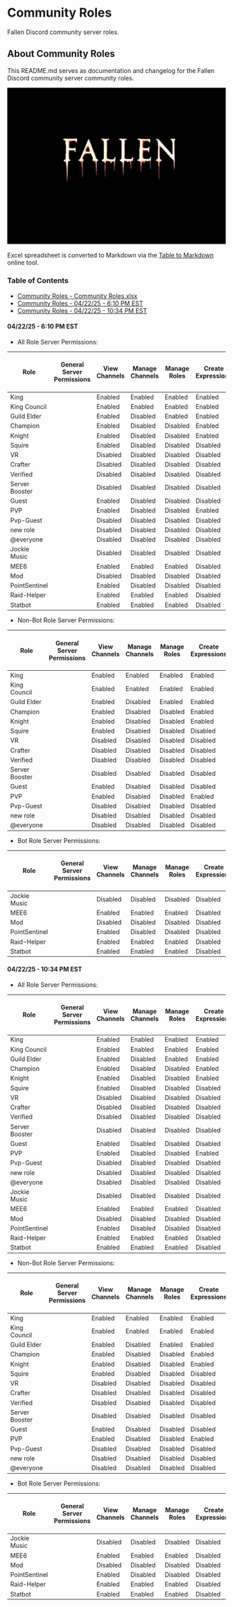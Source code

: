 # Community Roles
Fallen Discord community server roles.

## About Community Roles
This README.md serves as documentation and changelog for the Fallen Discord community server community roles.

![alttext](/Images/Fallen%20-%20Server%20Icon%20-%20545x390.png)

Excel spreadsheet is converted to Markdown via the [Table to Markdown](https://tabletomarkdown.com/) online tool.

### Table of Contents
* [Community Roles - Community Roles.xlsx](/Community%20Roles/Community%20Roles.xlsx)
* [Community Roles - 04/22/25 - 6:10 PM EST](#042225---610-pm-est)
* [Community Roles - 04/22/25 - 10:34 PM EST](#042225---1034-pm-est)

#### 04/22/25 - 6:10 PM EST
* All Role Server Permissions:

| Role           | General Server Permissions | View Channels | Manage Channels | Manage Roles | Create Expressions | Manage Expressions | View Audit Log | Manage Webhooks | Manage Server | Membership Permissions | Create Invite | Change Nickname | Manage Nicknames | Kick, Approve, and Reject Members | Ban Members | Timeout Members | Text Channel Permissions | Send Messages | Send Messages in Threads | Create Public Threads | Create Private Threads | Embed Links | Attach Files | Add Reactions | Use External Emoji | Use External Stickers | Mention @everyone, @here, and All Roles | Manage Messages | Manage Threads | Read Message History | Send Text-to-Speech Messages | Send Voice Messages | Create Polls | Voice Channel Permissions | Connect  | Speak    | Video    | Use Soundboard | Use External Sounds | Use Voice Activity | Priority Speaker | Mute Members | Deafen Members | Move Members | Set Voice Channel Status | Apps Permissions | Use Application Commands | Use Activities | Use External Apps | Events Permissions | Create Events | Manage Events | Advanced Permissions | Administrator |
| -------------- | -------------------------- | ------------- | --------------- | ------------ | ------------------ | ------------------ | -------------- | --------------- | ------------- | ---------------------- | ------------- | --------------- | ---------------- | --------------------------------- | ----------- | --------------- | ------------------------ | ------------- | ------------------------ | --------------------- | ---------------------- | ----------- | ------------ | ------------- | ------------------ | --------------------- | --------------------------------------- | --------------- | -------------- | -------------------- | ---------------------------- | ------------------- | ------------ | ------------------------- | -------- | -------- | -------- | -------------- | ------------------- | ------------------ | ---------------- | ------------ | -------------- | ------------ | ------------------------ | ---------------- | ------------------------ | -------------- | ----------------- | ------------------ | ------------- | ------------- | -------------------- | ------------- |
| King           |                            | Enabled       | Enabled         | Enabled      | Enabled            | Enabled            | Enabled        | Enabled         | Enabled       |                        | Enabled       | Enabled         | Enabled          | Enabled                           | Enabled     | Enabled         |                          | Enabled       | Enabled                  | Enabled               | Enabled                | Enabled     | Enabled      | Enabled       | Enabled            | Enabled               | Enabled                                 | Enabled         | Enabled        | Enabled              | Enabled                      | Enabled             | Enabled      |                           | Enabled  | Enabled  | Enabled  | Enabled        | Enabled             | Enabled            | Enabled          | Enabled      | Enabled        | Enabled      | Enabled                  |                  | Enabled                  | Enabled        | Enabled           |                    | Enabled       | Enabled       |                      | Enabled       |
| King Council   |                            | Enabled       | Enabled         | Enabled      | Enabled            | Enabled            | Disabled       | Enabled         | Enabled       |                        | Enabled       | Enabled         | Enabled          | Enabled                           | Enabled     | Enabled         |                          | Enabled       | Enabled                  | Enabled               | Enabled                | Enabled     | Enabled      | Enabled       | Enabled            | Enabled               | Enabled                                 | Enabled         | Enabled        | Enabled              | Enabled                      | Enabled             | Enabled      |                           | Enabled  | Enabled  | Enabled  | Enabled        | Enabled             | Enabled            | Enabled          | Enabled      | Enabled        | Enabled      | Enabled                  |                  | Enabled                  | Enabled        | Enabled           |                    | Enabled       | Enabled       |                      | Disabled      |
| Guild Elder    |                            | Enabled       | Disabled        | Enabled      | Enabled            | Disabled           | Disabled       | Disabled        | Disabled      |                        | Enabled       | Enabled         | Enabled          | Disabled                          | Disabled    | Enabled         |                          | Enabled       | Enabled                  | Enabled               | Enabled                | Enabled     | Enabled      | Enabled       | Enabled            | Enabled               | Enabled                                 | Disabled        | Disabled       | Enabled              | Enabled                      | Enabled             | Enabled      |                           | Enabled  | Enabled  | Enabled  | Enabled        | Enabled             | Enabled            | Enabled          | Enabled      | Enabled        | Enabled      | Enabled                  |                  | Enabled                  | Enabled        | Enabled           |                    | Enabled       | Enabled       |                      | Disabled      |
| Champion       |                            | Enabled       | Disabled        | Disabled     | Enabled            | Disabled           | Disabled       | Disabled        | Disabled      |                        | Enabled       | Enabled         | Disabled         | Disabled                          | Disabled    | Disabled        |                          | Enabled       | Enabled                  | Enabled               | Enabled                | Enabled     | Enabled      | Enabled       | Enabled            | Enabled               | Enabled                                 | Disabled        | Disabled       | Enabled              | Enabled                      | Enabled             | Disabled     |                           | Enabled  | Enabled  | Enabled  | Enabled        | Enabled             | Enabled            | Disabled         | Disabled     | Disabled       | Disabled     | Disabled                 |                  | Enabled                  | Enabled        | Enabled           |                    | Enabled       | Disabled      |                      | Disabled      |
| Knight         |                            | Enabled       | Disabled        | Disabled     | Enabled            | Disabled           | Disabled       | Disabled        | Disabled      |                        | Enabled       | Enabled         | Disabled         | Disabled                          | Disabled    | Disabled        |                          | Enabled       | Enabled                  | Enabled               | Enabled                | Enabled     | Enabled      | Enabled       | Enabled            | Enabled               | Enabled                                 | Disabled        | Disabled       | Enabled              | Enabled                      | Enabled             | Disabled     |                           | Enabled  | Enabled  | Enabled  | Enabled        | Enabled             | Enabled            | Disabled         | Disabled     | Disabled       | Disabled     | Disabled                 |                  | Enabled                  | Enabled        | Enabled           |                    | Enabled       | Disabled      |                      | Disabled      |
| Squire         |                            | Enabled       | Disabled        | Disabled     | Disabled           | Disabled           | Disabled       | Disabled        | Disabled      |                        | Disabled      | Enabled         | Disabled         | Disabled                          | Disabled    | Disabled        |                          | Enabled       | Enabled                  | Disabled              | Disabled               | Disabled    | Disabled     | Disabled      | Disabled           | Disabled              | Enabled                                 | Disabled        | Disabled       | Enabled              | Enabled                      | Enabled             | Disabled     |                           | Enabled  | Enabled  | Enabled  | Disabled       | Disabled            | Enabled            | Disabled         | Disabled     | Disabled       | Disabled     | Disabled                 |                  | Disabled                 | Disabled       | Disabled          |                    | Disabled      | Disabled      |                      | Disabled      |
| VR             |                            | Disabled      | Disabled        | Disabled     | Disabled           | Disabled           | Disabled       | Disabled        | Disabled      |                        | Disabled      | Disabled        | Disabled         | Disabled                          | Disabled    | Disabled        |                          | Disabled      | Disabled                 | Disabled              | Disabled               | Disabled    | Disabled     | Disabled      | Disabled           | Disabled              | Disabled                                | Disabled        | Disabled       | Disabled             | Disabled                     | Disabled            | Disabled     |                           | Disabled | Disabled | Disabled | Disabled       | Disabled            | Enabled            | Disabled         | Disabled     | Disabled       | Disabled     | Disabled                 |                  | Disabled                 | Disabled       | Disabled          |                    | Disabled      | Disabled      |                      | Disabled      |
| Crafter        |                            | Disabled      | Disabled        | Disabled     | Disabled           | Disabled           | Disabled       | Disabled        | Disabled      |                        | Disabled      | Disabled        | Disabled         | Disabled                          | Disabled    | Disabled        |                          | Disabled      | Disabled                 | Disabled              | Disabled               | Disabled    | Disabled     | Disabled      | Disabled           | Disabled              | Disabled                                | Disabled        | Disabled       | Disabled             | Disabled                     | Disabled            | Disabled     |                           | Disabled | Disabled | Disabled | Disabled       | Disabled            | Disabled           | Disabled         | Disabled     | Disabled       | Disabled     | Disabled                 |                  | Disabled                 | Disabled       | Disabled          |                    | Disabled      | Disabled      |                      | Disabled      |
| Verified       |                            | Disabled      | Disabled        | Disabled     | Disabled           | Disabled           | Disabled       | Disabled        | Disabled      |                        | Disabled      | Disabled        | Disabled         | Disabled                          | Disabled    | Disabled        |                          | Disabled      | Disabled                 | Disabled              | Disabled               | Disabled    | Disabled     | Disabled      | Disabled           | Disabled              | Disabled                                | Disabled        | Disabled       | Disabled             | Disabled                     | Disabled            | Disabled     |                           | Disabled | Disabled | Disabled | Disabled       | Disabled            | Disabled           | Disabled         | Disabled     | Disabled       | Disabled     | Disabled                 |                  | Disabled                 | Disabled       | Disabled          |                    | Disabled      | Disabled      |                      | Disabled      |
| Server Booster |                            | Disabled      | Disabled        | Disabled     | Disabled           | Disabled           | Disabled       | Disabled        | Disabled      |                        | Disabled      | Disabled        | Disabled         | Disabled                          | Disabled    | Disabled        |                          | Disabled      | Disabled                 | Disabled              | Disabled               | Disabled    | Disabled     | Disabled      | Disabled           | Disabled              | Disabled                                | Disabled        | Disabled       | Disabled             | Disabled                     | Disabled            | Disabled     |                           | Disabled | Disabled | Disabled | Disabled       | Disabled            | Disabled           | Disabled         | Disabled     | Disabled       | Disabled     | Disabled                 |                  | Disabled                 | Disabled       | Disabled          |                    | Disabled      | Disabled      |                      | Disabled      |
| Guest          |                            | Enabled       | Disabled        | Disabled     | Disabled           | Disabled           | Disabled       | Disabled        | Disabled      |                        | Disabled      | Enabled         | Disabled         | Disabled                          | Disabled    | Disabled        |                          | Enabled       | Enabled                  | Disabled              | Disabled               | Disabled    | Disabled     | Disabled      | Disabled           | Disabled              | Enabled                                 | Disabled        | Disabled       | Enabled              | Enabled                      | Enabled             | Disabled     |                           | Enabled  | Enabled  | Enabled  | Disabled       | Disabled            | Enabled            | Disabled         | Disabled     | Disabled       | Disabled     | Disabled                 |                  | Disabled                 | Disabled       | Disabled          |                    | Disabled      | Disabled      |                      | Disabled      |
| PVP            |                            | Enabled       | Disabled        | Disabled     | Enabled            | Disabled           | Disabled       | Disabled        | Disabled      |                        | Enabled       | Enabled         | Disabled         | Disabled                          | Disabled    | Disabled        |                          | Enabled       | Enabled                  | Enabled               | Enabled                | Enabled     | Enabled      | Enabled       | Disabled           | Disabled              | Disabled                                | Disabled        | Disabled       | Disabled             | Disabled                     | Disabled            | Disabled     |                           | Disabled | Enabled  | Enabled  | Disabled       | Disabled            | Enabled            | Disabled         | Disabled     | Disabled       | Disabled     | Disabled                 |                  | Disabled                 | Disabled       | Disabled          |                    | Disabled      | Disabled      |                      | Disabled      |
| Pvp-Guest      |                            | Disabled      | Disabled        | Disabled     | Disabled           | Disabled           | Disabled       | Disabled        | Disabled      |                        | Disabled      | Disabled        | Disabled         | Disabled                          | Disabled    | Disabled        |                          | Disabled      | Disabled                 | Disabled              | Disabled               | Disabled    | Disabled     | Disabled      | Disabled           | Disabled              | Disabled                                | Disabled        | Disabled       | Disabled             | Disabled                     | Disabled            | Disabled     |                           | Disabled | Disabled | Disabled | Disabled       | Disabled            | Disabled           | Disabled         | Disabled     | Disabled       | Disabled     | Disabled                 |                  | Disabled                 | Disabled       | Disabled          |                    | Disabled      | Disabled      |                      | Disabled      |
| new role       |                            | Disabled      | Disabled        | Disabled     | Disabled           | Disabled           | Disabled       | Disabled        | Disabled      |                        | Disabled      | Disabled        | Disabled         | Disabled                          | Disabled    | Disabled        |                          | Disabled      | Disabled                 | Disabled              | Disabled               | Disabled    | Disabled     | Disabled      | Disabled           | Disabled              | Disabled                                | Disabled        | Disabled       | Disabled             | Disabled                     | Disabled            | Disabled     |                           | Disabled | Disabled | Disabled | Disabled       | Disabled            | Disabled           | Disabled         | Disabled     | Disabled       | Disabled     | Disabled                 |                  | Disabled                 | Disabled       | Disabled          |                    | Disabled      | Disabled      |                      | Disabled      |
| @everyone      |                            | Disabled      | Disabled        | Disabled     | Disabled           | Disabled           | Disabled       | Disabled        | Disabled      |                        | Disabled      | Disabled        | Disabled         | Disabled                          | Disabled    | Disabled        |                          | Disabled      | Disabled                 | Disabled              | Disabled               | Disabled    | Disabled     | Disabled      | Disabled           | Disabled              | Disabled                                | Disabled        | Disabled       | Disabled             | Disabled                     | Disabled            | Disabled     |                           | Disabled | Disabled | Disabled | Disabled       | Disabled            | Disabled           | Disabled         | Disabled     | Disabled       | Disabled     | Disabled                 |                  | Disabled                 | Disabled       | Disabled          |                    | Disabled      | Disabled      |                      | Disabled      |
| Jockie Music   |                            | Disabled      | Disabled        | Disabled     | Disabled           | Disabled           | Disabled       | Disabled        | Disabled      |                        | Disabled      | Disabled        | Disabled         | Disabled                          | Disabled    | Disabled        |                          | Disabled      | Disabled                 | Disabled              | Disabled               | Disabled    | Disabled     | Disabled      | Disabled           | Disabled              | Disabled                                | Disabled        | Disabled       | Disabled             | Disabled                     | Disabled            | Disabled     |                           | Disabled | Disabled | Disabled | Disabled       | Disabled            | Disabled           | Disabled         | Disabled     | Disabled       | Disabled     | Disabled                 |                  | Disabled                 | Disabled       | Disabled          |                    | Disabled      | Disabled      |                      | Enabled       |
| MEE6           |                            | Enabled       | Enabled         | Enabled      | Disabled           | Enabled            | Enabled        | Enabled         | Enabled       |                        | Enabled       | Disabled        | Disabled         | Enabled                           | Enabled     | Disabled        |                          | Enabled       | Enabled                  | Disabled              | Enabled                | Enabled     | Enabled      | Enabled       | Enabled            | Disabled              | Enabled                                 | Enabled         | Enabled        | Enabled              | Disabled                     | Disabled            | Disabled     |                           | Enabled  | Enabled  | Disabled | Disabled       | Disabled            | Enabled            | Disabled         | Enabled      | Enabled        | Enabled      | Disabled                 |                  | Enabled                  | Disabled       | Disabled          |                    | Disabled      | Disabled      |                      | Enabled       |
| Mod            |                            | Disabled      | Disabled        | Disabled     | Disabled           | Disabled           | Disabled       | Disabled        | Disabled      |                        | Disabled      | Disabled        | Disabled         | Disabled                          | Disabled    | Disabled        |                          | Disabled      | Disabled                 | Disabled              | Disabled               | Disabled    | Disabled     | Disabled      | Disabled           | Disabled              | Disabled                                | Disabled        | Disabled       | Disabled             | Disabled                     | Disabled            | Disabled     |                           | Disabled | Disabled | Disabled | Disabled       | Disabled            | Disabled           | Disabled         | Disabled     | Disabled       | Disabled     | Disabled                 |                  | Disabled                 | Disabled       | Disabled          |                    | Disabled      | Disabled      |                      | Enabled       |
| PointSentinel  |                            | Enabled       | Disabled        | Disabled     | Disabled           | Disabled           | Disabled       | Disabled        | Disabled      |                        | Disabled      | Disabled        | Disabled         | Disabled                          | Disabled    | Disabled        |                          | Enabled       | Enabled                  | Enabled               | Enabled                | Enabled     | Enabled      | Disabled      | Disabled           | Disabled              | Disabled                                | Disabled        | Disabled       | Enabled              | Disabled                     | Disabled            | Disabled     |                           | Enabled  | Enabled  | Disabled | Disabled       | Disabled            | Disabled           | Disabled         | Disabled     | Disabled       | Disabled     | Disabled                 |                  | Enabled                  | Disabled       | Disabled          |                    | Disabled      | Disabled      |                      | Disabled      |
| Raid-Helper    |                            | Enabled       | Enabled         | Enabled      | Disabled           | Disabled           | Enabled        | Disabled        | Disabled      |                        | Disabled      | Disabled        | Disabled         | Disabled                          | Disabled    | Disabled        |                          | Enabled       | Enabled                  | Enabled               | Enabled                | Enabled     | Enabled      | Enabled       | Enabled            | Disabled              | Enabled                                 | Enabled         | Enabled        | Enabled              | Disabled                     | Disabled            | Disabled     |                           | Enabled  | Disabled | Disabled | Disabled       | Disabled            | Disabled           | Disabled         | Disabled     | Disabled       | Disabled     | Disabled                 |                  | Enabled                  | Disabled       | Disabled          |                    | Disabled      | Disabled      |                      | Disabled      |
| Statbot        |                            | Enabled       | Enabled         | Enabled      | Disabled           | Disabled           | Disabled       | Disabled        | Disabled      |                        | Disabled      | Disabled        | Disabled         | Disabled                          | Disabled    | Disabled        |                          | Enabled       | Enabled                  | Disabled              | Disabled               | Enabled     | Enabled      | Disabled      | Disabled           | Disabled              | Disabled                                | Disabled        | Disabled       | Enabled              | Disabled                     | Disabled            | Disabled     |                           | Enabled  | Disabled | Disabled | Disabled       | Disabled            | Disabled           | Disabled         | Disabled     | Disabled       | Disabled     | Disabled                 |                  | Disabled                 | Disabled       | Disabled          |                    | Disabled      | Disabled      |                      | Enabled       |

* Non-Bot Role Server Permissions:

| Role           | General Server Permissions | View Channels | Manage Channels | Manage Roles | Create Expressions | Manage Expressions | View Audit Log | Manage Webhooks | Manage Server | Membership Permissions | Create Invite | Change Nickname | Manage Nicknames | Kick, Approve, and Reject Members | Ban Members | Timeout Members | Text Channel Permissions | Send Messages | Send Messages in Threads | Create Public Threads | Create Private Threads | Embed Links | Attach Files | Add Reactions | Use External Emoji | Use External Stickers | Mention @everyone, @here, and All Roles | Manage Messages | Manage Threads | Read Message History | Send Text-to-Speech Messages | Send Voice Messages | Create Polls | Voice Channel Permissions | Connect  | Speak    | Video    | Use Soundboard | Use External Sounds | Use Voice Activity | Priority Speaker | Mute Members | Deafen Members | Move Members | Set Voice Channel Status | Apps Permissions | Use Application Commands | Use Activities | Use External Apps | Events Permissions | Create Events | Manage Events | Advanced Permissions | Administrator |
| -------------- | -------------------------- | ------------- | --------------- | ------------ | ------------------ | ------------------ | -------------- | --------------- | ------------- | ---------------------- | ------------- | --------------- | ---------------- | --------------------------------- | ----------- | --------------- | ------------------------ | ------------- | ------------------------ | --------------------- | ---------------------- | ----------- | ------------ | ------------- | ------------------ | --------------------- | --------------------------------------- | --------------- | -------------- | -------------------- | ---------------------------- | ------------------- | ------------ | ------------------------- | -------- | -------- | -------- | -------------- | ------------------- | ------------------ | ---------------- | ------------ | -------------- | ------------ | ------------------------ | ---------------- | ------------------------ | -------------- | ----------------- | ------------------ | ------------- | ------------- | -------------------- | ------------- |
| King           |                            | Enabled       | Enabled         | Enabled      | Enabled            | Enabled            | Enabled        | Enabled         | Enabled       |                        | Enabled       | Enabled         | Enabled          | Enabled                           | Enabled     | Enabled         |                          | Enabled       | Enabled                  | Enabled               | Enabled                | Enabled     | Enabled      | Enabled       | Enabled            | Enabled               | Enabled                                 | Enabled         | Enabled        | Enabled              | Enabled                      | Enabled             | Enabled      |                           | Enabled  | Enabled  | Enabled  | Enabled        | Enabled             | Enabled            | Enabled          | Enabled      | Enabled        | Enabled      | Enabled                  |                  | Enabled                  | Enabled        | Enabled           |                    | Enabled       | Enabled       |                      | Enabled       |
| King Council   |                            | Enabled       | Enabled         | Enabled      | Enabled            | Enabled            | Disabled       | Enabled         | Enabled       |                        | Enabled       | Enabled         | Enabled          | Enabled                           | Enabled     | Enabled         |                          | Enabled       | Enabled                  | Enabled               | Enabled                | Enabled     | Enabled      | Enabled       | Enabled            | Enabled               | Enabled                                 | Enabled         | Enabled        | Enabled              | Enabled                      | Enabled             | Enabled      |                           | Enabled  | Enabled  | Enabled  | Enabled        | Enabled             | Enabled            | Enabled          | Enabled      | Enabled        | Enabled      | Enabled                  |                  | Enabled                  | Enabled        | Enabled           |                    | Enabled       | Enabled       |                      | Disabled      |
| Guild Elder    |                            | Enabled       | Disabled        | Enabled      | Enabled            | Disabled           | Disabled       | Disabled        | Disabled      |                        | Enabled       | Enabled         | Enabled          | Disabled                          | Disabled    | Enabled         |                          | Enabled       | Enabled                  | Enabled               | Enabled                | Enabled     | Enabled      | Enabled       | Enabled            | Enabled               | Enabled                                 | Disabled        | Disabled       | Enabled              | Enabled                      | Enabled             | Enabled      |                           | Enabled  | Enabled  | Enabled  | Enabled        | Enabled             | Enabled            | Enabled          | Enabled      | Enabled        | Enabled      | Enabled                  |                  | Enabled                  | Enabled        | Enabled           |                    | Enabled       | Enabled       |                      | Disabled      |
| Champion       |                            | Enabled       | Disabled        | Disabled     | Enabled            | Disabled           | Disabled       | Disabled        | Disabled      |                        | Enabled       | Enabled         | Disabled         | Disabled                          | Disabled    | Disabled        |                          | Enabled       | Enabled                  | Enabled               | Enabled                | Enabled     | Enabled      | Enabled       | Enabled            | Enabled               | Enabled                                 | Disabled        | Disabled       | Enabled              | Enabled                      | Enabled             | Disabled     |                           | Enabled  | Enabled  | Enabled  | Enabled        | Enabled             | Enabled            | Disabled         | Disabled     | Disabled       | Disabled     | Disabled                 |                  | Enabled                  | Enabled        | Enabled           |                    | Enabled       | Disabled      |                      | Disabled      |
| Knight         |                            | Enabled       | Disabled        | Disabled     | Enabled            | Disabled           | Disabled       | Disabled        | Disabled      |                        | Enabled       | Enabled         | Disabled         | Disabled                          | Disabled    | Disabled        |                          | Enabled       | Enabled                  | Enabled               | Enabled                | Enabled     | Enabled      | Enabled       | Enabled            | Enabled               | Enabled                                 | Disabled        | Disabled       | Enabled              | Enabled                      | Enabled             | Disabled     |                           | Enabled  | Enabled  | Enabled  | Enabled        | Enabled             | Enabled            | Disabled         | Disabled     | Disabled       | Disabled     | Disabled                 |                  | Enabled                  | Enabled        | Enabled           |                    | Enabled       | Disabled      |                      | Disabled      |
| Squire         |                            | Enabled       | Disabled        | Disabled     | Disabled           | Disabled           | Disabled       | Disabled        | Disabled      |                        | Disabled      | Enabled         | Disabled         | Disabled                          | Disabled    | Disabled        |                          | Enabled       | Enabled                  | Disabled              | Disabled               | Disabled    | Disabled     | Disabled      | Disabled           | Disabled              | Enabled                                 | Disabled        | Disabled       | Enabled              | Enabled                      | Enabled             | Disabled     |                           | Enabled  | Enabled  | Enabled  | Disabled       | Disabled            | Enabled            | Disabled         | Disabled     | Disabled       | Disabled     | Disabled                 |                  | Disabled                 | Disabled       | Disabled          |                    | Disabled      | Disabled      |                      | Disabled      |
| VR             |                            | Disabled      | Disabled        | Disabled     | Disabled           | Disabled           | Disabled       | Disabled        | Disabled      |                        | Disabled      | Disabled        | Disabled         | Disabled                          | Disabled    | Disabled        |                          | Disabled      | Disabled                 | Disabled              | Disabled               | Disabled    | Disabled     | Disabled      | Disabled           | Disabled              | Disabled                                | Disabled        | Disabled       | Disabled             | Disabled                     | Disabled            | Disabled     |                           | Disabled | Disabled | Disabled | Disabled       | Disabled            | Enabled            | Disabled         | Disabled     | Disabled       | Disabled     | Disabled                 |                  | Disabled                 | Disabled       | Disabled          |                    | Disabled      | Disabled      |                      | Disabled      |
| Crafter        |                            | Disabled      | Disabled        | Disabled     | Disabled           | Disabled           | Disabled       | Disabled        | Disabled      |                        | Disabled      | Disabled        | Disabled         | Disabled                          | Disabled    | Disabled        |                          | Disabled      | Disabled                 | Disabled              | Disabled               | Disabled    | Disabled     | Disabled      | Disabled           | Disabled              | Disabled                                | Disabled        | Disabled       | Disabled             | Disabled                     | Disabled            | Disabled     |                           | Disabled | Disabled | Disabled | Disabled       | Disabled            | Disabled           | Disabled         | Disabled     | Disabled       | Disabled     | Disabled                 |                  | Disabled                 | Disabled       | Disabled          |                    | Disabled      | Disabled      |                      | Disabled      |
| Verified       |                            | Disabled      | Disabled        | Disabled     | Disabled           | Disabled           | Disabled       | Disabled        | Disabled      |                        | Disabled      | Disabled        | Disabled         | Disabled                          | Disabled    | Disabled        |                          | Disabled      | Disabled                 | Disabled              | Disabled               | Disabled    | Disabled     | Disabled      | Disabled           | Disabled              | Disabled                                | Disabled        | Disabled       | Disabled             | Disabled                     | Disabled            | Disabled     |                           | Disabled | Disabled | Disabled | Disabled       | Disabled            | Disabled           | Disabled         | Disabled     | Disabled       | Disabled     | Disabled                 |                  | Disabled                 | Disabled       | Disabled          |                    | Disabled      | Disabled      |                      | Disabled      |
| Server Booster |                            | Disabled      | Disabled        | Disabled     | Disabled           | Disabled           | Disabled       | Disabled        | Disabled      |                        | Disabled      | Disabled        | Disabled         | Disabled                          | Disabled    | Disabled        |                          | Disabled      | Disabled                 | Disabled              | Disabled               | Disabled    | Disabled     | Disabled      | Disabled           | Disabled              | Disabled                                | Disabled        | Disabled       | Disabled             | Disabled                     | Disabled            | Disabled     |                           | Disabled | Disabled | Disabled | Disabled       | Disabled            | Disabled           | Disabled         | Disabled     | Disabled       | Disabled     | Disabled                 |                  | Disabled                 | Disabled       | Disabled          |                    | Disabled      | Disabled      |                      | Disabled      |
| Guest          |                            | Enabled       | Disabled        | Disabled     | Disabled           | Disabled           | Disabled       | Disabled        | Disabled      |                        | Disabled      | Enabled         | Disabled         | Disabled                          | Disabled    | Disabled        |                          | Enabled       | Enabled                  | Disabled              | Disabled               | Disabled    | Disabled     | Disabled      | Disabled           | Disabled              | Enabled                                 | Disabled        | Disabled       | Enabled              | Enabled                      | Enabled             | Disabled     |                           | Enabled  | Enabled  | Enabled  | Disabled       | Disabled            | Enabled            | Disabled         | Disabled     | Disabled       | Disabled     | Disabled                 |                  | Disabled                 | Disabled       | Disabled          |                    | Disabled      | Disabled      |                      | Disabled      |
| PVP            |                            | Enabled       | Disabled        | Disabled     | Enabled            | Disabled           | Disabled       | Disabled        | Disabled      |                        | Enabled       | Enabled         | Disabled         | Disabled                          | Disabled    | Disabled        |                          | Enabled       | Enabled                  | Enabled               | Enabled                | Enabled     | Enabled      | Enabled       | Disabled           | Disabled              | Disabled                                | Disabled        | Disabled       | Disabled             | Disabled                     | Disabled            | Disabled     |                           | Disabled | Enabled  | Enabled  | Disabled       | Disabled            | Enabled            | Disabled         | Disabled     | Disabled       | Disabled     | Disabled                 |                  | Disabled                 | Disabled       | Disabled          |                    | Disabled      | Disabled      |                      | Disabled      |
| Pvp-Guest      |                            | Disabled      | Disabled        | Disabled     | Disabled           | Disabled           | Disabled       | Disabled        | Disabled      |                        | Disabled      | Disabled        | Disabled         | Disabled                          | Disabled    | Disabled        |                          | Disabled      | Disabled                 | Disabled              | Disabled               | Disabled    | Disabled     | Disabled      | Disabled           | Disabled              | Disabled                                | Disabled        | Disabled       | Disabled             | Disabled                     | Disabled            | Disabled     |                           | Disabled | Disabled | Disabled | Disabled       | Disabled            | Disabled           | Disabled         | Disabled     | Disabled       | Disabled     | Disabled                 |                  | Disabled                 | Disabled       | Disabled          |                    | Disabled      | Disabled      |                      | Disabled      |
| new role       |                            | Disabled      | Disabled        | Disabled     | Disabled           | Disabled           | Disabled       | Disabled        | Disabled      |                        | Disabled      | Disabled        | Disabled         | Disabled                          | Disabled    | Disabled        |                          | Disabled      | Disabled                 | Disabled              | Disabled               | Disabled    | Disabled     | Disabled      | Disabled           | Disabled              | Disabled                                | Disabled        | Disabled       | Disabled             | Disabled                     | Disabled            | Disabled     |                           | Disabled | Disabled | Disabled | Disabled       | Disabled            | Disabled           | Disabled         | Disabled     | Disabled       | Disabled     | Disabled                 |                  | Disabled                 | Disabled       | Disabled          |                    | Disabled      | Disabled      |                      | Disabled      |
| @everyone      |                            | Disabled      | Disabled        | Disabled     | Disabled           | Disabled           | Disabled       | Disabled        | Disabled      |                        | Disabled      | Disabled        | Disabled         | Disabled                          | Disabled    | Disabled        |                          | Disabled      | Disabled                 | Disabled              | Disabled               | Disabled    | Disabled     | Disabled      | Disabled           | Disabled              | Disabled                                | Disabled        | Disabled       | Disabled             | Disabled                     | Disabled            | Disabled     |                           | Disabled | Disabled | Disabled | Disabled       | Disabled            | Disabled           | Disabled         | Disabled     | Disabled       | Disabled     | Disabled                 |                  | Disabled                 | Disabled       | Disabled          |                    | Disabled      | Disabled      |                      | Disabled      |

* Bot Role Server Permissions:

| Role           | General Server Permissions | View Channels | Manage Channels | Manage Roles | Create Expressions | Manage Expressions | View Audit Log | Manage Webhooks | Manage Server | Membership Permissions | Create Invite | Change Nickname | Manage Nicknames | Kick, Approve, and Reject Members | Ban Members | Timeout Members | Text Channel Permissions | Send Messages | Send Messages in Threads | Create Public Threads | Create Private Threads | Embed Links | Attach Files | Add Reactions | Use External Emoji | Use External Stickers | Mention @everyone, @here, and All Roles | Manage Messages | Manage Threads | Read Message History | Send Text-to-Speech Messages | Send Voice Messages | Create Polls | Voice Channel Permissions | Connect  | Speak    | Video    | Use Soundboard | Use External Sounds | Use Voice Activity | Priority Speaker | Mute Members | Deafen Members | Move Members | Set Voice Channel Status | Apps Permissions | Use Application Commands | Use Activities | Use External Apps | Events Permissions | Create Events | Manage Events | Advanced Permissions | Administrator |
| -------------- | -------------------------- | ------------- | --------------- | ------------ | ------------------ | ------------------ | -------------- | --------------- | ------------- | ---------------------- | ------------- | --------------- | ---------------- | --------------------------------- | ----------- | --------------- | ------------------------ | ------------- | ------------------------ | --------------------- | ---------------------- | ----------- | ------------ | ------------- | ------------------ | --------------------- | --------------------------------------- | --------------- | -------------- | -------------------- | ---------------------------- | ------------------- | ------------ | ------------------------- | -------- | -------- | -------- | -------------- | ------------------- | ------------------ | ---------------- | ------------ | -------------- | ------------ | ------------------------ | ---------------- | ------------------------ | -------------- | ----------------- | ------------------ | ------------- | ------------- | -------------------- | ------------- |
| Jockie Music   |                            | Disabled      | Disabled        | Disabled     | Disabled           | Disabled           | Disabled       | Disabled        | Disabled      |                        | Disabled      | Disabled        | Disabled         | Disabled                          | Disabled    | Disabled        |                          | Disabled      | Disabled                 | Disabled              | Disabled               | Disabled    | Disabled     | Disabled      | Disabled           | Disabled              | Disabled                                | Disabled        | Disabled       | Disabled             | Disabled                     | Disabled            | Disabled     |                           | Disabled | Disabled | Disabled | Disabled       | Disabled            | Disabled           | Disabled         | Disabled     | Disabled       | Disabled     | Disabled                 |                  | Disabled                 | Disabled       | Disabled          |                    | Disabled      | Disabled      |                      | Enabled       |
| MEE6           |                            | Enabled       | Enabled         | Enabled      | Disabled           | Enabled            | Enabled        | Enabled         | Enabled       |                        | Enabled       | Disabled        | Disabled         | Enabled                           | Enabled     | Disabled        |                          | Enabled       | Enabled                  | Disabled              | Enabled                | Enabled     | Enabled      | Enabled       | Enabled            | Disabled              | Enabled                                 | Enabled         | Enabled        | Enabled              | Disabled                     | Disabled            | Disabled     |                           | Enabled  | Enabled  | Disabled | Disabled       | Disabled            | Enabled            | Disabled         | Enabled      | Enabled        | Enabled      | Disabled                 |                  | Enabled                  | Disabled       | Disabled          |                    | Disabled      | Disabled      |                      | Enabled       |
| Mod            |                            | Disabled      | Disabled        | Disabled     | Disabled           | Disabled           | Disabled       | Disabled        | Disabled      |                        | Disabled      | Disabled        | Disabled         | Disabled                          | Disabled    | Disabled        |                          | Disabled      | Disabled                 | Disabled              | Disabled               | Disabled    | Disabled     | Disabled      | Disabled           | Disabled              | Disabled                                | Disabled        | Disabled       | Disabled             | Disabled                     | Disabled            | Disabled     |                           | Disabled | Disabled | Disabled | Disabled       | Disabled            | Disabled           | Disabled         | Disabled     | Disabled       | Disabled     | Disabled                 |                  | Disabled                 | Disabled       | Disabled          |                    | Disabled      | Disabled      |                      | Enabled       |
| PointSentinel  |                            | Enabled       | Disabled        | Disabled     | Disabled           | Disabled           | Disabled       | Disabled        | Disabled      |                        | Disabled      | Disabled        | Disabled         | Disabled                          | Disabled    | Disabled        |                          | Enabled       | Enabled                  | Enabled               | Enabled                | Enabled     | Enabled      | Disabled      | Disabled           | Disabled              | Disabled                                | Disabled        | Disabled       | Enabled              | Disabled                     | Disabled            | Disabled     |                           | Enabled  | Enabled  | Disabled | Disabled       | Disabled            | Disabled           | Disabled         | Disabled     | Disabled       | Disabled     | Disabled                 |                  | Enabled                  | Disabled       | Disabled          |                    | Disabled      | Disabled      |                      | Disabled      |
| Raid-Helper    |                            | Enabled       | Enabled         | Enabled      | Disabled           | Disabled           | Enabled        | Disabled        | Disabled      |                        | Disabled      | Disabled        | Disabled         | Disabled                          | Disabled    | Disabled        |                          | Enabled       | Enabled                  | Enabled               | Enabled                | Enabled     | Enabled      | Enabled       | Enabled            | Disabled              | Enabled                                 | Enabled         | Enabled        | Enabled              | Disabled                     | Disabled            | Disabled     |                           | Enabled  | Disabled | Disabled | Disabled       | Disabled            | Disabled           | Disabled         | Disabled     | Disabled       | Disabled     | Disabled                 |                  | Enabled                  | Disabled       | Disabled          |                    | Disabled      | Disabled      |                      | Disabled      |
| Statbot        |                            | Enabled       | Enabled         | Enabled      | Disabled           | Disabled           | Disabled       | Disabled        | Disabled      |                        | Disabled      | Disabled        | Disabled         | Disabled                          | Disabled    | Disabled        |                          | Enabled       | Enabled                  | Disabled              | Disabled               | Enabled     | Enabled      | Disabled      | Disabled           | Disabled              | Disabled                                | Disabled        | Disabled       | Enabled              | Disabled                     | Disabled            | Disabled     |                           | Enabled  | Disabled | Disabled | Disabled       | Disabled            | Disabled           | Disabled         | Disabled     | Disabled       | Disabled     | Disabled                 |                  | Disabled                 | Disabled       | Disabled          |                    | Disabled      | Disabled      |                      | Enabled       |

#### 04/22/25 - 10:34 PM EST
* All Role Server Permissions:

| Role           | General Server Permissions | View Channels | Manage Channels | Manage Roles | Create Expressions | Manage Expressions | View Audit Log | Manage Webhooks | Manage Server | Membership Permissions | Create Invite | Change Nickname | Manage Nicknames | Kick, Approve, and Reject Members | Ban Members | Timeout Members | Text Channel Permissions | Send Messages | Send Messages in Threads | Create Public Threads | Create Private Threads | Embed Links | Attach Files | Add Reactions | Use External Emoji | Use External Stickers | Mention @everyone, @here, and All Roles | Manage Messages | Manage Threads | Read Message History | Send Text-to-Speech Messages | Send Voice Messages | Create Polls | Voice Channel Permissions | Connect  | Speak    | Video    | Use Soundboard | Use External Sounds | Use Voice Activity | Priority Speaker | Mute Members | Deafen Members | Move Members | Set Voice Channel Status | Apps Permissions | Use Application Commands | Use Activities | Use External Apps | Events Permissions | Create Events | Manage Events | Advanced Permissions | Administrator |
| -------------- | -------------------------- | ------------- | --------------- | ------------ | ------------------ | ------------------ | -------------- | --------------- | ------------- | ---------------------- | ------------- | --------------- | ---------------- | --------------------------------- | ----------- | --------------- | ------------------------ | ------------- | ------------------------ | --------------------- | ---------------------- | ----------- | ------------ | ------------- | ------------------ | --------------------- | --------------------------------------- | --------------- | -------------- | -------------------- | ---------------------------- | ------------------- | ------------ | ------------------------- | -------- | -------- | -------- | -------------- | ------------------- | ------------------ | ---------------- | ------------ | -------------- | ------------ | ------------------------ | ---------------- | ------------------------ | -------------- | ----------------- | ------------------ | ------------- | ------------- | -------------------- | ------------- |
| King           |                            | Enabled       | Enabled         | Enabled      | Enabled            | Enabled            | Enabled        | Enabled         | Enabled       |                        | Enabled       | Enabled         | Enabled          | Enabled                           | Enabled     | Enabled         |                          | Enabled       | Enabled                  | Enabled               | Enabled                | Enabled     | Enabled      | Enabled       | Enabled            | Enabled               | Enabled                                 | Enabled         | Enabled        | Enabled              | Enabled                      | Enabled             | Enabled      |                           | Enabled  | Enabled  | Enabled  | Enabled        | Enabled             | Enabled            | Enabled          | Enabled      | Enabled        | Enabled      | Enabled                  |                  | Enabled                  | Enabled        | Enabled           |                    | Enabled       | Enabled       |                      | Enabled       |
| King Council   |                            | Enabled       | Enabled         | Enabled      | Enabled            | Enabled            | Disabled       | Enabled         | Enabled       |                        | Enabled       | Enabled         | Enabled          | Enabled                           | Enabled     | Enabled         |                          | Enabled       | Enabled                  | Enabled               | Enabled                | Enabled     | Enabled      | Enabled       | Enabled            | Enabled               | Enabled                                 | Enabled         | Enabled        | Enabled              | Enabled                      | Enabled             | Enabled      |                           | Enabled  | Enabled  | Enabled  | Enabled        | Enabled             | Enabled            | Enabled          | Enabled      | Enabled        | Enabled      | Enabled                  |                  | Enabled                  | Enabled        | Enabled           |                    | Enabled       | Enabled       |                      | Disabled      |
| Guild Elder    |                            | Enabled       | Disabled        | Enabled      | Enabled            | Disabled           | Disabled       | Disabled        | Disabled      |                        | Enabled       | Enabled         | Enabled          | Disabled                          | Disabled    | Enabled         |                          | Enabled       | Enabled                  | Enabled               | Enabled                | Enabled     | Enabled      | Enabled       | Enabled            | Enabled               | Enabled                                 | Disabled        | Disabled       | Enabled              | Enabled                      | Enabled             | Enabled      |                           | Enabled  | Enabled  | Enabled  | Enabled        | Enabled             | Enabled            | Enabled          | Enabled      | Enabled        | Enabled      | Enabled                  |                  | Enabled                  | Enabled        | Enabled           |                    | Enabled       | Enabled       |                      | Disabled      |
| Champion       |                            | Enabled       | Disabled        | Disabled     | Enabled            | Disabled           | Disabled       | Disabled        | Disabled      |                        | Enabled       | Enabled         | Disabled         | Disabled                          | Disabled    | Disabled        |                          | Enabled       | Enabled                  | Enabled               | Enabled                | Enabled     | Enabled      | Enabled       | Enabled            | Enabled               | Enabled                                 | Disabled        | Disabled       | Enabled              | Enabled                      | Enabled             | Disabled     |                           | Enabled  | Enabled  | Enabled  | Enabled        | Enabled             | Enabled            | Disabled         | Disabled     | Disabled       | Disabled     | Disabled                 |                  | Enabled                  | Enabled        | Enabled           |                    | Enabled       | Disabled      |                      | Disabled      |
| Knight         |                            | Enabled       | Disabled        | Disabled     | Enabled            | Disabled           | Disabled       | Disabled        | Disabled      |                        | Enabled       | Enabled         | Disabled         | Disabled                          | Disabled    | Disabled        |                          | Enabled       | Enabled                  | Enabled               | Enabled                | Enabled     | Enabled      | Enabled       | Enabled            | Enabled               | Enabled                                 | Disabled        | Disabled       | Enabled              | Enabled                      | Enabled             | Disabled     |                           | Enabled  | Enabled  | Enabled  | Enabled        | Enabled             | Enabled            | Disabled         | Disabled     | Disabled       | Disabled     | Disabled                 |                  | Enabled                  | Enabled        | Enabled           |                    | Enabled       | Disabled      |                      | Disabled      |
| Squire         |                            | Enabled       | Disabled        | Disabled     | Disabled           | Disabled           | Disabled       | Disabled        | Disabled      |                        | Disabled      | Enabled         | Disabled         | Disabled                          | Disabled    | Disabled        |                          | Enabled       | Enabled                  | Disabled              | Disabled               | Disabled    | Disabled     | Disabled      | Disabled           | Disabled              | Enabled                                 | Disabled        | Disabled       | Enabled              | Enabled                      | Enabled             | Disabled     |                           | Enabled  | Enabled  | Enabled  | Disabled       | Disabled            | Enabled            | Disabled         | Disabled     | Disabled       | Disabled     | Disabled                 |                  | Disabled                 | Disabled       | Disabled          |                    | Disabled      | Disabled      |                      | Disabled      |
| VR             |                            | Disabled      | Disabled        | Disabled     | Disabled           | Disabled           | Disabled       | Disabled        | Disabled      |                        | Disabled      | Disabled        | Disabled         | Disabled                          | Disabled    | Disabled        |                          | Disabled      | Disabled                 | Disabled              | Disabled               | Disabled    | Disabled     | Disabled      | Disabled           | Disabled              | Disabled                                | Disabled        | Disabled       | Disabled             | Disabled                     | Disabled            | Disabled     |                           | Disabled | Disabled | Disabled | Disabled       | Disabled            | Enabled            | Disabled         | Disabled     | Disabled       | Disabled     | Disabled                 |                  | Disabled                 | Disabled       | Disabled          |                    | Disabled      | Disabled      |                      | Disabled      |
| Crafter        |                            | Disabled      | Disabled        | Disabled     | Disabled           | Disabled           | Disabled       | Disabled        | Disabled      |                        | Disabled      | Disabled        | Disabled         | Disabled                          | Disabled    | Disabled        |                          | Disabled      | Disabled                 | Disabled              | Disabled               | Disabled    | Disabled     | Disabled      | Disabled           | Disabled              | Disabled                                | Disabled        | Disabled       | Disabled             | Disabled                     | Disabled            | Disabled     |                           | Disabled | Disabled | Disabled | Disabled       | Disabled            | Disabled           | Disabled         | Disabled     | Disabled       | Disabled     | Disabled                 |                  | Disabled                 | Disabled       | Disabled          |                    | Disabled      | Disabled      |                      | Disabled      |
| Verified       |                            | Disabled      | Disabled        | Disabled     | Disabled           | Disabled           | Disabled       | Disabled        | Disabled      |                        | Disabled      | Disabled        | Disabled         | Disabled                          | Disabled    | Disabled        |                          | Disabled      | Disabled                 | Disabled              | Disabled               | Disabled    | Disabled     | Disabled      | Disabled           | Disabled              | Disabled                                | Disabled        | Disabled       | Disabled             | Disabled                     | Disabled            | Disabled     |                           | Disabled | Disabled | Disabled | Disabled       | Disabled            | Disabled           | Disabled         | Disabled     | Disabled       | Disabled     | Disabled                 |                  | Disabled                 | Disabled       | Disabled          |                    | Disabled      | Disabled      |                      | Disabled      |
| Server Booster |                            | Disabled      | Disabled        | Disabled     | Disabled           | Disabled           | Disabled       | Disabled        | Disabled      |                        | Disabled      | Disabled        | Disabled         | Disabled                          | Disabled    | Disabled        |                          | Disabled      | Disabled                 | Disabled              | Disabled               | Disabled    | Disabled     | Disabled      | Disabled           | Disabled              | Disabled                                | Disabled        | Disabled       | Disabled             | Disabled                     | Disabled            | Disabled     |                           | Disabled | Disabled | Disabled | Disabled       | Disabled            | Disabled           | Disabled         | Disabled     | Disabled       | Disabled     | Disabled                 |                  | Disabled                 | Disabled       | Disabled          |                    | Disabled      | Disabled      |                      | Disabled      |
| Guest          |                            | Enabled       | Disabled        | Disabled     | Disabled           | Disabled           | Disabled       | Disabled        | Disabled      |                        | Disabled      | Enabled         | Disabled         | Disabled                          | Disabled    | Disabled        |                          | Enabled       | Enabled                  | Disabled              | Disabled               | Disabled    | Disabled     | Disabled      | Disabled           | Disabled              | Enabled                                 | Disabled        | Disabled       | Enabled              | Enabled                      | Enabled             | Disabled     |                           | Enabled  | Enabled  | Enabled  | Disabled       | Disabled            | Enabled            | Disabled         | Disabled     | Disabled       | Disabled     | Disabled                 |                  | Disabled                 | Disabled       | Disabled          |                    | Disabled      | Disabled      |                      | Disabled      |
| PVP            |                            | Enabled       | Disabled        | Disabled     | Enabled            | Disabled           | Disabled       | Disabled        | Disabled      |                        | Enabled       | Enabled         | Disabled         | Disabled                          | Disabled    | Disabled        |                          | Enabled       | Enabled                  | Enabled               | Enabled                | Enabled     | Enabled      | Enabled       | Enabled            | Enabled               | Disabled                                | Disabled        | Disabled       | Enabled              | Disabled                     | Disabled            | Disabled     |                           | Disabled | Enabled  | Enabled  | Disabled       | Disabled            | Enabled            | Disabled         | Disabled     | Disabled       | Disabled     | Disabled                 |                  | Disabled                 | Disabled       | Disabled          |                    | Disabled      | Disabled      |                      | Disabled      |
| Pvp-Guest      |                            | Disabled      | Disabled        | Disabled     | Disabled           | Disabled           | Disabled       | Disabled        | Disabled      |                        | Disabled      | Disabled        | Disabled         | Disabled                          | Disabled    | Disabled        |                          | Disabled      | Disabled                 | Disabled              | Disabled               | Disabled    | Disabled     | Disabled      | Disabled           | Disabled              | Disabled                                | Disabled        | Disabled       | Disabled             | Disabled                     | Disabled            | Disabled     |                           | Disabled | Disabled | Disabled | Disabled       | Disabled            | Disabled           | Disabled         | Disabled     | Disabled       | Disabled     | Disabled                 |                  | Disabled                 | Disabled       | Disabled          |                    | Disabled      | Disabled      |                      | Disabled      |
| new role       |                            | Disabled      | Disabled        | Disabled     | Disabled           | Disabled           | Disabled       | Disabled        | Disabled      |                        | Disabled      | Disabled        | Disabled         | Disabled                          | Disabled    | Disabled        |                          | Disabled      | Disabled                 | Disabled              | Disabled               | Disabled    | Disabled     | Disabled      | Disabled           | Disabled              | Disabled                                | Disabled        | Disabled       | Disabled             | Disabled                     | Disabled            | Disabled     |                           | Disabled | Disabled | Disabled | Disabled       | Disabled            | Disabled           | Disabled         | Disabled     | Disabled       | Disabled     | Disabled                 |                  | Disabled                 | Disabled       | Disabled          |                    | Disabled      | Disabled      |                      | Disabled      |
| @everyone      |                            | Disabled      | Disabled        | Disabled     | Disabled           | Disabled           | Disabled       | Disabled        | Disabled      |                        | Disabled      | Disabled        | Disabled         | Disabled                          | Disabled    | Disabled        |                          | Disabled      | Disabled                 | Disabled              | Disabled               | Disabled    | Disabled     | Disabled      | Disabled           | Disabled              | Disabled                                | Disabled        | Disabled       | Disabled             | Disabled                     | Disabled            | Disabled     |                           | Disabled | Disabled | Disabled | Disabled       | Disabled            | Disabled           | Disabled         | Disabled     | Disabled       | Disabled     | Disabled                 |                  | Disabled                 | Disabled       | Disabled          |                    | Disabled      | Disabled      |                      | Disabled      |
| Jockie Music   |                            | Disabled      | Disabled        | Disabled     | Disabled           | Disabled           | Disabled       | Disabled        | Disabled      |                        | Disabled      | Disabled        | Disabled         | Disabled                          | Disabled    | Disabled        |                          | Disabled      | Disabled                 | Disabled              | Disabled               | Disabled    | Disabled     | Disabled      | Disabled           | Disabled              | Disabled                                | Disabled        | Disabled       | Disabled             | Disabled                     | Disabled            | Disabled     |                           | Disabled | Disabled | Disabled | Disabled       | Disabled            | Disabled           | Disabled         | Disabled     | Disabled       | Disabled     | Disabled                 |                  | Disabled                 | Disabled       | Disabled          |                    | Disabled      | Disabled      |                      | Enabled       |
| MEE6           |                            | Enabled       | Enabled         | Enabled      | Disabled           | Enabled            | Enabled        | Enabled         | Enabled       |                        | Enabled       | Disabled        | Disabled         | Enabled                           | Enabled     | Disabled        |                          | Enabled       | Enabled                  | Disabled              | Enabled                | Enabled     | Enabled      | Enabled       | Enabled            | Disabled              | Enabled                                 | Enabled         | Enabled        | Enabled              | Disabled                     | Disabled            | Disabled     |                           | Enabled  | Enabled  | Disabled | Disabled       | Disabled            | Enabled            | Disabled         | Enabled      | Enabled        | Enabled      | Disabled                 |                  | Enabled                  | Disabled       | Disabled          |                    | Disabled      | Disabled      |                      | Enabled       |
| Mod            |                            | Disabled      | Disabled        | Disabled     | Disabled           | Disabled           | Disabled       | Disabled        | Disabled      |                        | Disabled      | Disabled        | Disabled         | Disabled                          | Disabled    | Disabled        |                          | Disabled      | Disabled                 | Disabled              | Disabled               | Disabled    | Disabled     | Disabled      | Disabled           | Disabled              | Disabled                                | Disabled        | Disabled       | Disabled             | Disabled                     | Disabled            | Disabled     |                           | Disabled | Disabled | Disabled | Disabled       | Disabled            | Disabled           | Disabled         | Disabled     | Disabled       | Disabled     | Disabled                 |                  | Disabled                 | Disabled       | Disabled          |                    | Disabled      | Disabled      |                      | Enabled       |
| PointSentinel  |                            | Enabled       | Disabled        | Disabled     | Disabled           | Disabled           | Disabled       | Disabled        | Disabled      |                        | Disabled      | Disabled        | Disabled         | Disabled                          | Disabled    | Disabled        |                          | Enabled       | Enabled                  | Enabled               | Enabled                | Enabled     | Enabled      | Disabled      | Disabled           | Disabled              | Disabled                                | Disabled        | Disabled       | Enabled              | Disabled                     | Disabled            | Disabled     |                           | Enabled  | Enabled  | Disabled | Disabled       | Disabled            | Disabled           | Disabled         | Disabled     | Disabled       | Disabled     | Disabled                 |                  | Enabled                  | Disabled       | Disabled          |                    | Disabled      | Disabled      |                      | Disabled      |
| Raid-Helper    |                            | Enabled       | Enabled         | Enabled      | Disabled           | Disabled           | Enabled        | Disabled        | Disabled      |                        | Disabled      | Disabled        | Disabled         | Disabled                          | Disabled    | Disabled        |                          | Enabled       | Enabled                  | Enabled               | Enabled                | Enabled     | Enabled      | Enabled       | Enabled            | Disabled              | Enabled                                 | Enabled         | Enabled        | Enabled              | Disabled                     | Disabled            | Disabled     |                           | Enabled  | Disabled | Disabled | Disabled       | Disabled            | Disabled           | Disabled         | Disabled     | Disabled       | Disabled     | Disabled                 |                  | Enabled                  | Disabled       | Disabled          |                    | Disabled      | Disabled      |                      | Disabled      |
| Statbot        |                            | Enabled       | Enabled         | Enabled      | Disabled           | Disabled           | Disabled       | Disabled        | Disabled      |                        | Disabled      | Disabled        | Disabled         | Disabled                          | Disabled    | Disabled        |                          | Enabled       | Enabled                  | Disabled              | Disabled               | Enabled     | Enabled      | Disabled      | Disabled           | Disabled              | Disabled                                | Disabled        | Disabled       | Enabled              | Disabled                     | Disabled            | Disabled     |                           | Enabled  | Disabled | Disabled | Disabled       | Disabled            | Disabled           | Disabled         | Disabled     | Disabled       | Disabled     | Disabled                 |                  | Disabled                 | Disabled       | Disabled          |                    | Disabled      | Disabled      |                      | Enabled       |

* Non-Bot Role Server Permissions:

| Role           | General Server Permissions | View Channels | Manage Channels | Manage Roles | Create Expressions | Manage Expressions | View Audit Log | Manage Webhooks | Manage Server | Membership Permissions | Create Invite | Change Nickname | Manage Nicknames | Kick, Approve, and Reject Members | Ban Members | Timeout Members | Text Channel Permissions | Send Messages | Send Messages in Threads | Create Public Threads | Create Private Threads | Embed Links | Attach Files | Add Reactions | Use External Emoji | Use External Stickers | Mention @everyone, @here, and All Roles | Manage Messages | Manage Threads | Read Message History | Send Text-to-Speech Messages | Send Voice Messages | Create Polls | Voice Channel Permissions | Connect  | Speak    | Video    | Use Soundboard | Use External Sounds | Use Voice Activity | Priority Speaker | Mute Members | Deafen Members | Move Members | Set Voice Channel Status | Apps Permissions | Use Application Commands | Use Activities | Use External Apps | Events Permissions | Create Events | Manage Events | Advanced Permissions | Administrator |
| -------------- | -------------------------- | ------------- | --------------- | ------------ | ------------------ | ------------------ | -------------- | --------------- | ------------- | ---------------------- | ------------- | --------------- | ---------------- | --------------------------------- | ----------- | --------------- | ------------------------ | ------------- | ------------------------ | --------------------- | ---------------------- | ----------- | ------------ | ------------- | ------------------ | --------------------- | --------------------------------------- | --------------- | -------------- | -------------------- | ---------------------------- | ------------------- | ------------ | ------------------------- | -------- | -------- | -------- | -------------- | ------------------- | ------------------ | ---------------- | ------------ | -------------- | ------------ | ------------------------ | ---------------- | ------------------------ | -------------- | ----------------- | ------------------ | ------------- | ------------- | -------------------- | ------------- |
| King           |                            | Enabled       | Enabled         | Enabled      | Enabled            | Enabled            | Enabled        | Enabled         | Enabled       |                        | Enabled       | Enabled         | Enabled          | Enabled                           | Enabled     | Enabled         |                          | Enabled       | Enabled                  | Enabled               | Enabled                | Enabled     | Enabled      | Enabled       | Enabled            | Enabled               | Enabled                                 | Enabled         | Enabled        | Enabled              | Enabled                      | Enabled             | Enabled      |                           | Enabled  | Enabled  | Enabled  | Enabled        | Enabled             | Enabled            | Enabled          | Enabled      | Enabled        | Enabled      | Enabled                  |                  | Enabled                  | Enabled        | Enabled           |                    | Enabled       | Enabled       |                      | Enabled       |
| King Council   |                            | Enabled       | Enabled         | Enabled      | Enabled            | Enabled            | Disabled       | Enabled         | Enabled       |                        | Enabled       | Enabled         | Enabled          | Enabled                           | Enabled     | Enabled         |                          | Enabled       | Enabled                  | Enabled               | Enabled                | Enabled     | Enabled      | Enabled       | Enabled            | Enabled               | Enabled                                 | Enabled         | Enabled        | Enabled              | Enabled                      | Enabled             | Enabled      |                           | Enabled  | Enabled  | Enabled  | Enabled        | Enabled             | Enabled            | Enabled          | Enabled      | Enabled        | Enabled      | Enabled                  |                  | Enabled                  | Enabled        | Enabled           |                    | Enabled       | Enabled       |                      | Disabled      |
| Guild Elder    |                            | Enabled       | Disabled        | Enabled      | Enabled            | Disabled           | Disabled       | Disabled        | Disabled      |                        | Enabled       | Enabled         | Enabled          | Disabled                          | Disabled    | Enabled         |                          | Enabled       | Enabled                  | Enabled               | Enabled                | Enabled     | Enabled      | Enabled       | Enabled            | Enabled               | Enabled                                 | Disabled        | Disabled       | Enabled              | Enabled                      | Enabled             | Enabled      |                           | Enabled  | Enabled  | Enabled  | Enabled        | Enabled             | Enabled            | Enabled          | Enabled      | Enabled        | Enabled      | Enabled                  |                  | Enabled                  | Enabled        | Enabled           |                    | Enabled       | Enabled       |                      | Disabled      |
| Champion       |                            | Enabled       | Disabled        | Disabled     | Enabled            | Disabled           | Disabled       | Disabled        | Disabled      |                        | Enabled       | Enabled         | Disabled         | Disabled                          | Disabled    | Disabled        |                          | Enabled       | Enabled                  | Enabled               | Enabled                | Enabled     | Enabled      | Enabled       | Enabled            | Enabled               | Enabled                                 | Disabled        | Disabled       | Enabled              | Enabled                      | Enabled             | Disabled     |                           | Enabled  | Enabled  | Enabled  | Enabled        | Enabled             | Enabled            | Disabled         | Disabled     | Disabled       | Disabled     | Disabled                 |                  | Enabled                  | Enabled        | Enabled           |                    | Enabled       | Disabled      |                      | Disabled      |
| Knight         |                            | Enabled       | Disabled        | Disabled     | Enabled            | Disabled           | Disabled       | Disabled        | Disabled      |                        | Enabled       | Enabled         | Disabled         | Disabled                          | Disabled    | Disabled        |                          | Enabled       | Enabled                  | Enabled               | Enabled                | Enabled     | Enabled      | Enabled       | Enabled            | Enabled               | Enabled                                 | Disabled        | Disabled       | Enabled              | Enabled                      | Enabled             | Disabled     |                           | Enabled  | Enabled  | Enabled  | Enabled        | Enabled             | Enabled            | Disabled         | Disabled     | Disabled       | Disabled     | Disabled                 |                  | Enabled                  | Enabled        | Enabled           |                    | Enabled       | Disabled      |                      | Disabled      |
| Squire         |                            | Enabled       | Disabled        | Disabled     | Disabled           | Disabled           | Disabled       | Disabled        | Disabled      |                        | Disabled      | Enabled         | Disabled         | Disabled                          | Disabled    | Disabled        |                          | Enabled       | Enabled                  | Disabled              | Disabled               | Disabled    | Disabled     | Disabled      | Disabled           | Disabled              | Enabled                                 | Disabled        | Disabled       | Enabled              | Enabled                      | Enabled             | Disabled     |                           | Enabled  | Enabled  | Enabled  | Disabled       | Disabled            | Enabled            | Disabled         | Disabled     | Disabled       | Disabled     | Disabled                 |                  | Disabled                 | Disabled       | Disabled          |                    | Disabled      | Disabled      |                      | Disabled      |
| VR             |                            | Disabled      | Disabled        | Disabled     | Disabled           | Disabled           | Disabled       | Disabled        | Disabled      |                        | Disabled      | Disabled        | Disabled         | Disabled                          | Disabled    | Disabled        |                          | Disabled      | Disabled                 | Disabled              | Disabled               | Disabled    | Disabled     | Disabled      | Disabled           | Disabled              | Disabled                                | Disabled        | Disabled       | Disabled             | Disabled                     | Disabled            | Disabled     |                           | Disabled | Disabled | Disabled | Disabled       | Disabled            | Enabled            | Disabled         | Disabled     | Disabled       | Disabled     | Disabled                 |                  | Disabled                 | Disabled       | Disabled          |                    | Disabled      | Disabled      |                      | Disabled      |
| Crafter        |                            | Disabled      | Disabled        | Disabled     | Disabled           | Disabled           | Disabled       | Disabled        | Disabled      |                        | Disabled      | Disabled        | Disabled         | Disabled                          | Disabled    | Disabled        |                          | Disabled      | Disabled                 | Disabled              | Disabled               | Disabled    | Disabled     | Disabled      | Disabled           | Disabled              | Disabled                                | Disabled        | Disabled       | Disabled             | Disabled                     | Disabled            | Disabled     |                           | Disabled | Disabled | Disabled | Disabled       | Disabled            | Disabled           | Disabled         | Disabled     | Disabled       | Disabled     | Disabled                 |                  | Disabled                 | Disabled       | Disabled          |                    | Disabled      | Disabled      |                      | Disabled      |
| Verified       |                            | Disabled      | Disabled        | Disabled     | Disabled           | Disabled           | Disabled       | Disabled        | Disabled      |                        | Disabled      | Disabled        | Disabled         | Disabled                          | Disabled    | Disabled        |                          | Disabled      | Disabled                 | Disabled              | Disabled               | Disabled    | Disabled     | Disabled      | Disabled           | Disabled              | Disabled                                | Disabled        | Disabled       | Disabled             | Disabled                     | Disabled            | Disabled     |                           | Disabled | Disabled | Disabled | Disabled       | Disabled            | Disabled           | Disabled         | Disabled     | Disabled       | Disabled     | Disabled                 |                  | Disabled                 | Disabled       | Disabled          |                    | Disabled      | Disabled      |                      | Disabled      |
| Server Booster |                            | Disabled      | Disabled        | Disabled     | Disabled           | Disabled           | Disabled       | Disabled        | Disabled      |                        | Disabled      | Disabled        | Disabled         | Disabled                          | Disabled    | Disabled        |                          | Disabled      | Disabled                 | Disabled              | Disabled               | Disabled    | Disabled     | Disabled      | Disabled           | Disabled              | Disabled                                | Disabled        | Disabled       | Disabled             | Disabled                     | Disabled            | Disabled     |                           | Disabled | Disabled | Disabled | Disabled       | Disabled            | Disabled           | Disabled         | Disabled     | Disabled       | Disabled     | Disabled                 |                  | Disabled                 | Disabled       | Disabled          |                    | Disabled      | Disabled      |                      | Disabled      |
| Guest          |                            | Enabled       | Disabled        | Disabled     | Disabled           | Disabled           | Disabled       | Disabled        | Disabled      |                        | Disabled      | Enabled         | Disabled         | Disabled                          | Disabled    | Disabled        |                          | Enabled       | Enabled                  | Disabled              | Disabled               | Disabled    | Disabled     | Disabled      | Disabled           | Disabled              | Enabled                                 | Disabled        | Disabled       | Enabled              | Enabled                      | Enabled             | Disabled     |                           | Enabled  | Enabled  | Enabled  | Disabled       | Disabled            | Enabled            | Disabled         | Disabled     | Disabled       | Disabled     | Disabled                 |                  | Disabled                 | Disabled       | Disabled          |                    | Disabled      | Disabled      |                      | Disabled      |
| PVP            |                            | Enabled       | Disabled        | Disabled     | Enabled            | Disabled           | Disabled       | Disabled        | Disabled      |                        | Enabled       | Enabled         | Disabled         | Disabled                          | Disabled    | Disabled        |                          | Enabled       | Enabled                  | Enabled               | Enabled                | Enabled     | Enabled      | Enabled       | Disabled           | Disabled              | Disabled                                | Disabled        | Disabled       | Disabled             | Disabled                     | Disabled            | Disabled     |                           | Disabled | Enabled  | Enabled  | Disabled       | Disabled            | Enabled            | Disabled         | Disabled     | Disabled       | Disabled     | Disabled                 |                  | Disabled                 | Disabled       | Disabled          |                    | Disabled      | Disabled      |                      | Disabled      |
| Pvp-Guest      |                            | Disabled      | Disabled        | Disabled     | Disabled           | Disabled           | Disabled       | Disabled        | Disabled      |                        | Disabled      | Disabled        | Disabled         | Disabled                          | Disabled    | Disabled        |                          | Disabled      | Disabled                 | Disabled              | Disabled               | Disabled    | Disabled     | Disabled      | Disabled           | Disabled              | Disabled                                | Disabled        | Disabled       | Disabled             | Disabled                     | Disabled            | Disabled     |                           | Disabled | Disabled | Disabled | Disabled       | Disabled            | Disabled           | Disabled         | Disabled     | Disabled       | Disabled     | Disabled                 |                  | Disabled                 | Disabled       | Disabled          |                    | Disabled      | Disabled      |                      | Disabled      |
| new role       |                            | Disabled      | Disabled        | Disabled     | Disabled           | Disabled           | Disabled       | Disabled        | Disabled      |                        | Disabled      | Disabled        | Disabled         | Disabled                          | Disabled    | Disabled        |                          | Disabled      | Disabled                 | Disabled              | Disabled               | Disabled    | Disabled     | Disabled      | Disabled           | Disabled              | Disabled                                | Disabled        | Disabled       | Disabled             | Disabled                     | Disabled            | Disabled     |                           | Disabled | Disabled | Disabled | Disabled       | Disabled            | Disabled           | Disabled         | Disabled     | Disabled       | Disabled     | Disabled                 |                  | Disabled                 | Disabled       | Disabled          |                    | Disabled      | Disabled      |                      | Disabled      |
| @everyone      |                            | Disabled      | Disabled        | Disabled     | Disabled           | Disabled           | Disabled       | Disabled        | Disabled      |                        | Disabled      | Disabled        | Disabled         | Disabled                          | Disabled    | Disabled        |                          | Disabled      | Disabled                 | Disabled              | Disabled               | Disabled    | Disabled     | Disabled      | Disabled           | Disabled              | Disabled                                | Disabled        | Disabled       | Disabled             | Disabled                     | Disabled            | Disabled     |                           | Disabled | Disabled | Disabled | Disabled       | Disabled            | Disabled           | Disabled         | Disabled     | Disabled       | Disabled     | Disabled                 |                  | Disabled                 | Disabled       | Disabled          |                    | Disabled      | Disabled      |                      | Disabled      |

* Bot Role Server Permissions:

| Role           | General Server Permissions | View Channels | Manage Channels | Manage Roles | Create Expressions | Manage Expressions | View Audit Log | Manage Webhooks | Manage Server | Membership Permissions | Create Invite | Change Nickname | Manage Nicknames | Kick, Approve, and Reject Members | Ban Members | Timeout Members | Text Channel Permissions | Send Messages | Send Messages in Threads | Create Public Threads | Create Private Threads | Embed Links | Attach Files | Add Reactions | Use External Emoji | Use External Stickers | Mention @everyone, @here, and All Roles | Manage Messages | Manage Threads | Read Message History | Send Text-to-Speech Messages | Send Voice Messages | Create Polls | Voice Channel Permissions | Connect  | Speak    | Video    | Use Soundboard | Use External Sounds | Use Voice Activity | Priority Speaker | Mute Members | Deafen Members | Move Members | Set Voice Channel Status | Apps Permissions | Use Application Commands | Use Activities | Use External Apps | Events Permissions | Create Events | Manage Events | Advanced Permissions | Administrator |
| -------------- | -------------------------- | ------------- | --------------- | ------------ | ------------------ | ------------------ | -------------- | --------------- | ------------- | ---------------------- | ------------- | --------------- | ---------------- | --------------------------------- | ----------- | --------------- | ------------------------ | ------------- | ------------------------ | --------------------- | ---------------------- | ----------- | ------------ | ------------- | ------------------ | --------------------- | --------------------------------------- | --------------- | -------------- | -------------------- | ---------------------------- | ------------------- | ------------ | ------------------------- | -------- | -------- | -------- | -------------- | ------------------- | ------------------ | ---------------- | ------------ | -------------- | ------------ | ------------------------ | ---------------- | ------------------------ | -------------- | ----------------- | ------------------ | ------------- | ------------- | -------------------- | ------------- |
| Jockie Music   |                            | Disabled      | Disabled        | Disabled     | Disabled           | Disabled           | Disabled       | Disabled        | Disabled      |                        | Disabled      | Disabled        | Disabled         | Disabled                          | Disabled    | Disabled        |                          | Disabled      | Disabled                 | Disabled              | Disabled               | Disabled    | Disabled     | Disabled      | Disabled           | Disabled              | Disabled                                | Disabled        | Disabled       | Disabled             | Disabled                     | Disabled            | Disabled     |                           | Disabled | Disabled | Disabled | Disabled       | Disabled            | Disabled           | Disabled         | Disabled     | Disabled       | Disabled     | Disabled                 |                  | Disabled                 | Disabled       | Disabled          |                    | Disabled      | Disabled      |                      | Enabled       |
| MEE6           |                            | Enabled       | Enabled         | Enabled      | Disabled           | Enabled            | Enabled        | Enabled         | Enabled       |                        | Enabled       | Disabled        | Disabled         | Enabled                           | Enabled     | Disabled        |                          | Enabled       | Enabled                  | Disabled              | Enabled                | Enabled     | Enabled      | Enabled       | Enabled            | Disabled              | Enabled                                 | Enabled         | Enabled        | Enabled              | Disabled                     | Disabled            | Disabled     |                           | Enabled  | Enabled  | Disabled | Disabled       | Disabled            | Enabled            | Disabled         | Enabled      | Enabled        | Enabled      | Disabled                 |                  | Enabled                  | Disabled       | Disabled          |                    | Disabled      | Disabled      |                      | Enabled       |
| Mod            |                            | Disabled      | Disabled        | Disabled     | Disabled           | Disabled           | Disabled       | Disabled        | Disabled      |                        | Disabled      | Disabled        | Disabled         | Disabled                          | Disabled    | Disabled        |                          | Disabled      | Disabled                 | Disabled              | Disabled               | Disabled    | Disabled     | Disabled      | Disabled           | Disabled              | Disabled                                | Disabled        | Disabled       | Disabled             | Disabled                     | Disabled            | Disabled     |                           | Disabled | Disabled | Disabled | Disabled       | Disabled            | Disabled           | Disabled         | Disabled     | Disabled       | Disabled     | Disabled                 |                  | Disabled                 | Disabled       | Disabled          |                    | Disabled      | Disabled      |                      | Enabled       |
| PointSentinel  |                            | Enabled       | Disabled        | Disabled     | Disabled           | Disabled           | Disabled       | Disabled        | Disabled      |                        | Disabled      | Disabled        | Disabled         | Disabled                          | Disabled    | Disabled        |                          | Enabled       | Enabled                  | Enabled               | Enabled                | Enabled     | Enabled      | Disabled      | Disabled           | Disabled              | Disabled                                | Disabled        | Disabled       | Enabled              | Disabled                     | Disabled            | Disabled     |                           | Enabled  | Enabled  | Disabled | Disabled       | Disabled            | Disabled           | Disabled         | Disabled     | Disabled       | Disabled     | Disabled                 |                  | Enabled                  | Disabled       | Disabled          |                    | Disabled      | Disabled      |                      | Disabled      |
| Raid-Helper    |                            | Enabled       | Enabled         | Enabled      | Disabled           | Disabled           | Enabled        | Disabled        | Disabled      |                        | Disabled      | Disabled        | Disabled         | Disabled                          | Disabled    | Disabled        |                          | Enabled       | Enabled                  | Enabled               | Enabled                | Enabled     | Enabled      | Enabled       | Enabled            | Disabled              | Enabled                                 | Enabled         | Enabled        | Enabled              | Disabled                     | Disabled            | Disabled     |                           | Enabled  | Disabled | Disabled | Disabled       | Disabled            | Disabled           | Disabled         | Disabled     | Disabled       | Disabled     | Disabled                 |                  | Enabled                  | Disabled       | Disabled          |                    | Disabled      | Disabled      |                      | Disabled      |
| Statbot        |                            | Enabled       | Enabled         | Enabled      | Disabled           | Disabled           | Disabled       | Disabled        | Disabled      |                        | Disabled      | Disabled        | Disabled         | Disabled                          | Disabled    | Disabled        |                          | Enabled       | Enabled                  | Disabled              | Disabled               | Enabled     | Enabled      | Disabled      | Disabled           | Disabled              | Disabled                                | Disabled        | Disabled       | Enabled              | Disabled                     | Disabled            | Disabled     |                           | Enabled  | Disabled | Disabled | Disabled       | Disabled            | Disabled           | Disabled         | Disabled     | Disabled       | Disabled     | Disabled                 |                  | Disabled                 | Disabled       | Disabled          |                    | Disabled      | Disabled      |                      | Enabled       |